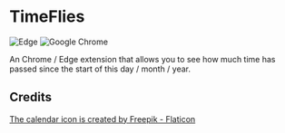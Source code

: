 # TimeFlies

![Edge](https://img.shields.io/badge/Edge-0078D7?style=for-the-badge&logo=Microsoft-edge&logoColor=white)
![Google Chrome](https://img.shields.io/badge/Google%20Chrome-4285F4?style=for-the-badge&logo=GoogleChrome&logoColor=white)

An Chrome / Edge extension that allows you to see how much time has passed since the start of this day / month / year.

## Credits

<a href="https://www.flaticon.com/free-icons/calendar" title="calendar icons">The calendar icon is created by Freepik - Flaticon</a>